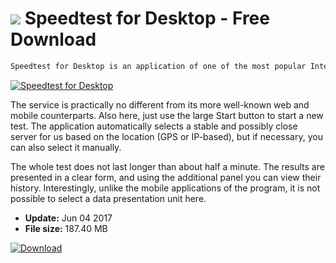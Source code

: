 # ![](https://cdn.softexe.net/static/icon/8/speedtest-for-desktop-10999.png) Speedtest for Desktop  - Free Download

```sh
Speedtest for Desktop is an application of one of the most popular Internet connection speed tests for the Modern Windows interface. The program checks both the delay and the speed of downloading and sending data.
```
[![Speedtest for Desktop](https:https://tse3.mm.bing.net/th?id=OIP.M0IXl1gt4654BfbR37wHGwHaE8&pid=Api)](https://softexe.net/win/system/diagnostics-tests/speedtest-for-desktop:pRaaa.html)

The service is practically no different from its more well-known web and mobile counterparts. Also here, just use the large Start button to start a new test. The application automatically selects a stable and possibly close server for us based on the location (GPS or IP-based), but if necessary, you can also select it manually. 
 
 The whole test does not last longer than about half a minute. The results are presented in a clear form, and using the additional panel you can view their history. Interestingly, unlike the mobile applications of the program, it is not possible to select a data presentation unit here.


- **Update:** Jun 04 2017
- **File size:** 187.40 MB

[![Download](https://cdn.softexe.net/static/img/download.png)](https://softexe.net/win/system/diagnostics-tests/speedtest-for-desktop:pRaaa.html)

